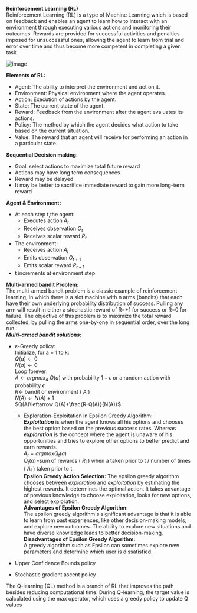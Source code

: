  **Reinforcement Learning (RL)**<br/>
Reinforcement Learning (RL) is a type of Machine Learning which is based on feedback and enables an agent to learn how to interact with an environment through executing various actions and monitoring their outcomes. Rewards are provided for successful activities and penalties imposed for unsuccessful ones, allowing the agent to learn from trial and error over time and thus become more competent in completing a given task.

![image](https://user-images.githubusercontent.com/96347878/215663658-f9d0339f-4ae1-4000-98ed-dc696fc805ac.png)

 
 **Elements of RL:**
 - Agent: The ability to interpret the environment and act on it.
 - Environment: Physical environment where the agent operates.
 - Action: Execution of actions by the agent.
 - State: The current state of the agent.
 - Reward: Feedback from the environment after the agent evaluates its actions.
 - Policy: The method by which the agent decides what action to take based on the current situation.
 - Value: The reward that an agent will receive for performing an action in a particular state.
 
 **Sequential Decision making:**
 - Goal: select actions to maximize total future reward
 - Actions may have long term consequences
 - Reward may be delayed
 - It may be better to sacrifice immediate reward to gain more long-term reward
 
 **Agent & Environment:**
 - At each step t,the agent:
   - Executes action $A_{t}$
   - Receives observation $O_{t}$
   - Receives scalar reward $R_{t}$
 - The environment:
   - Receives action $A_{t}$
   - Emits observation $O_{t+1}$
   - Emits scalar reward $R_{t+1}$
 -  t increments at environment step

**Multi-armed bandit Problem:**<br/>
The multi-armed bandit problem is a classic example of reinforcement learning, in which there is a slot machine with n arms (bandits) that each have their own underlying probability distribution of success. Pulling any arm will result in either a stochastic reward of R=+1 for success or R=0 for failure. The objective of this problem is to maximize the total reward collected, by pulling the arms one-by-one in sequential order, over the long run.<br/>
***Multi-armed bandit solutions:***
- ε-Greedy policy:<br/>
Initialize, for a = 1 to k:<br/>
$Q(a) \leftarrow 0$<br/>
$N(a) \leftarrow 0$<br/>
Loop forever:<br/>
$A\leftarrow argmax_{a}$ $Q(a)$ with probability $1-\epsilon$ or a random action with probability $\epsilon$<br/>
$R\leftarrow$ bandit or environment ( $A$ ) <br/>
$N(A)\leftarrow N(A)+1$<br/>
$Q(A)\leftarrow Q(A)+\frac{R-Q(A)}{N(A)}$<br/>
   - Exploration-Exploitation in Epsilon Greedy Algorithm:<br/>
***Exploitation*** is when the agent knows all his options and chooses the best option based on the previous success rates. Whereas ***exploration*** is the concept where the agent is unaware of his opportunities and tries to explore other options to better predict and earn rewards.<br/>
$A_{t}=argmaxQ_{t}(a)$<br/>
$Q_{t}(a)$=sum of rewards ( $R_i$ ) when a taken prior to t / number of times ( $A_i$ ) taken prior to t <br/>
**Epsilon Greedy Action Selection:** The epsilon greedy algorithm chooses between *exploration* and *exploitation* by estimating the highest rewards. It determines the optimal action. It takes advantage of previous knowledge to choose exploitation, looks for new options, and select exploration.<br/>
**Advantages of Epsilon Greedy Algorithm:**<br/>
The epsilon greedy algorithm's significant advantage is that it is able to learn from past experiences, like other decision-making models, and explore new outcomes. The ability to explore new situations and have diverse knowledge leads to better decision-making.<br/>
**Disadvantages of Epsilon Greedy Algorithm:**<br/>
A greedy algorithm such as Epsilon can sometimes explore new parameters and determine which user is dissatisfied. 

- Upper Confidence Bounds policy
- Stochastic gradient ascent policy

 The Q-learning (QL) method is a branch of RL that improves the path besides reducing computational time. During Q-learning, the target value is calculated using the max operator, which uses a greedy policy to update Q values
